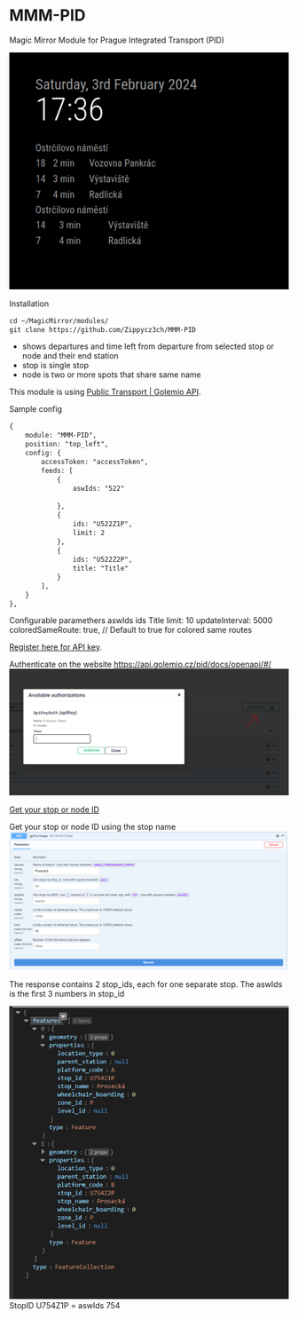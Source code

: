 # MMM-PID
Magic Mirror Module for Prague Integrated Transport (PID)

![Screenshot of PID module](images/module.png)

Installation
```
cd ~/MagicMirror/modules/
git clone https://github.com/Zippycz3ch/MMM-PID
```

- shows departures and time left from departure from selected stop or node and their end station
- stop is single stop
- node is two or more spots that share same name 

This module is using [Public Transport | Golemio API](https://api.golemio.cz/pid/docs/openapi/#/%F0%9F%9A%8F%20PID%20Departure%20Boards/get_pid_departureboards).

Sample config
```
{
    module: "MMM-PID",
    position: "top_left",
    config: {
        accessToken: "accessToken",
        feeds: [
            {
                aswIds: "522"

            },
            {
                ids: "U522Z1P",
                limit: 2
            },
            {
                ids: "U522Z2P",
                title: "Title"
            }
        ],
    }
}, 
```

Configurable paramethers
aswIds
ids
Title
limit: 10
updateInterval: 5000
coloredSameRoute: true, // Default to true for colored same routes

[Register here for API key](https://api.golemio.cz/api-keys/auth/sign-in).


Authenticate on the website https://api.golemio.cz/pid/docs/openapi/#/
![Use authenticate on the website](images/auth.png)

[Get your stop or node ID](https://api.golemio.cz/pid/docs/openapi/#/%F0%9F%A7%BE%20GTFS%20Static/get_gtfs_stops)


Get your stop or node ID using the stop name
![Get your stop or node ID](images/stops.png)

The response contains 2 stop_ids, each for one separate stop. The aswIds is the first 3 numbers in stop_id

![Screenshot of PID module](images/response.png)
StopID U754Z1P = aswIds 754